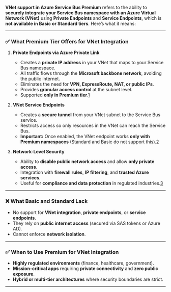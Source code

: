 **VNet support in Azure Service Bus Premium** refers to the ability to **securely integrate your Service Bus namespace with an Azure Virtual Network (VNet)** using **Private Endpoints** and **Service Endpoints**, which is **not available in Basic or Standard tiers**. Here’s what it means:

---

### ✅ **What Premium Tier Offers for VNet Integration**
1. **Private Endpoints via Azure Private Link**
   - Creates a **private IP address** in your VNet that maps to your Service Bus namespace.
   - All traffic flows through the **Microsoft backbone network**, avoiding the public internet.
   - Eliminates the need for **VPN, ExpressRoute, NAT, or public IPs**.
   - Provides **granular access control** at the subnet level.
   - Supported **only in Premium tier**.[1](https://docs.azure.cn/en-us/service-bus-messaging/private-link-service)

2. **VNet Service Endpoints**
   - Creates a **secure tunnel** from your VNet subnet to the Service Bus service.
   - Restricts access so only resources in the VNet can reach the Service Bus.
   - **Important:** Once enabled, the VNet endpoint works **only with Premium namespaces** (Standard and Basic do not support this).[2](https://techcommunity.microsoft.com/blog/messagingonazureblog/mixing-standard-and-premium-service-bus-with-vnet-service-endpoints/370907)

3. **Network-Level Security**
   - Ability to **disable public network access** and allow **only private access**.
   - Integration with **firewall rules**, **IP filtering**, and **trusted Azure services**.
   - Useful for **compliance and data protection** in regulated industries.[3](https://markheath.net/post/azure-service-bus-messaging-9)

---

### ❌ **What Basic and Standard Lack**
- No support for **VNet integration**, **private endpoints**, or **service endpoints**.
- They rely on **public internet access** (secured via SAS tokens or Azure AD).
- Cannot enforce **network isolation**.

---

### ✅ **When to Use Premium for VNet Integration**
- **Highly regulated environments** (finance, healthcare, government).
- **Mission-critical apps** requiring **private connectivity** and **zero public exposure**.
- **Hybrid or multi-tier architectures** where security boundaries are strict.

---
